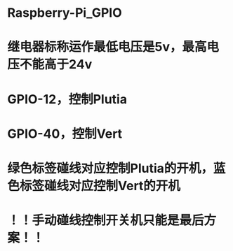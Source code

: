 # Raspberry-Pi_GPIO
# 继电器标称运作最低电压是5v，最高电压不能高于24v
# GPIO-12，控制Plutia
# GPIO-40，控制Vert
# 绿色标签碰线对应控制Plutia的开机，蓝色标签碰线对应控制Vert的开机
# ！！手动碰线控制开关机只能是最后方案！！
